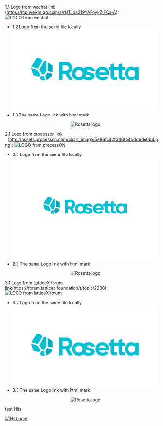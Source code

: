 1.1 Logo from wechat link (https://mp.weixin.qq.com/s/rUTJba219YAFoykZlFCx-A):
![LOGO from wechat](https://mmbiz.qpic.cn/mmbiz_png/dV0Pt26LydDKo3HFIeH8afhT8XCmZibWhmj4vuVyuyGQrb0U4vIicibd5xjQKPOib7ibhFRWia9mdbz8uyricY9ZbDgXg/640)
  - 1.2 Logo from the same file locally 
  ![LOGO frm wechat](figs/logo_wechat.png)
  - 1.3 The same Logo link with html mark
    <p align="center"><img width="50%" src=https://mmbiz.qpic.cn/mmbiz_png/dV0Pt26LydDKo3HFIeH8afhT8XCmZibWhmj4vuVyuyGQrb0U4vIicibd5xjQKPOib7ibhFRWia9mdbz8uyricY9ZbDgXg/640 alt="Rosetta logo" /></p>
 
2.1 Logo from processon link（http://assets.processon.com/chart_image/5e96fc42f346fb4bdd6de6b4.png):
  ![LOGO from processON](http://assets.processon.com/chart_image/5e96fc42f346fb4bdd6de6b4.png)
  - 2.2 Logo from the same file locally
  ![LOGO from processON](figs/logo_processon.png)
  - 2.3 The same Logo link with html mark
    <p align="center"><img width="50%" src=http://assets.processon.com/chart_image/5e96fc42f346fb4bdd6de6b4.png alt="Rosetta logo" /></p>
    
3.1 Logo from LatticeX forum link(https://forum.latticex.foundation/t/topic/2230):
  ![LOGO from latticeX forum](https://forum.latticex.foundation/uploads/default/original/2X/1/10c9e7fcf968be3feb757df104b244974c92f68f.png)
  - 3.2 Logo from the same file locally
  ![LOGO from latticeX forum](figs/logo_forum.png)
  - 3.3 The same Logo link with html mark
     <p align="center"><img width="50%" src=https://forum.latticex.foundation/uploads/default/original/2X/1/10c9e7fcf968be3feb757df104b244974c92f68f.png alt="Rosetta logo" /></p>


test Hits:

[![HitCount](http://hits.dwyl.com/LatticeX-Foundation/Rosetta.svg)](http://hits.dwyl.com/LatticeX-Foundation/Rosetta)
